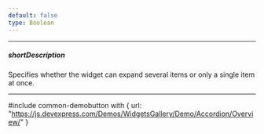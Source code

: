 ```yaml
---
default: false
type: Boolean
---
```

---
##### shortDescription
Specifies whether the widget can expand several items or only a single item at once.

---
#include common-demobutton with {
    url: "https://js.devexpress.com/Demos/WidgetsGallery/Demo/Accordion/Overview/"
}